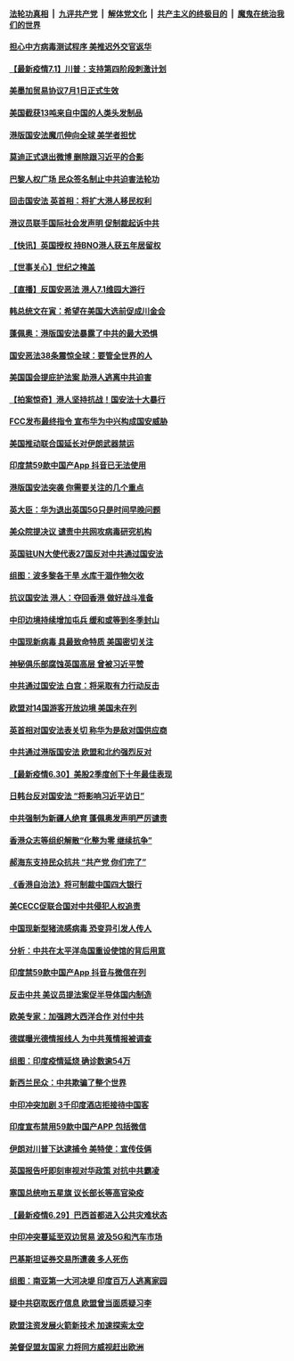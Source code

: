 ####  [法轮功真相](../../../../basic/blob/master/README.md?t=07020531) &nbsp;|&nbsp; [九评共产党](../../../../9ping.md/blob/master/README.md?t=07020531) &nbsp;|&nbsp; [解体党文化](../../../../jtdwh.md/blob/master/README.md?t=07020531)  &nbsp;|&nbsp; [共产主义的终极目的](../../../../gczydzjmd.md/blob/master/README.md?t=07020531) &nbsp;|&nbsp; [魔鬼在统治我们的世界](../../../../mgztzwmdsj.md/blob/master/README.md?t=07020531) 

#### [担心中方病毒测试程序 美推迟外交官返华](../pages/nsc418/n12225504.md?t=07020531) 

#### [【最新疫情7.1】川普：支持第四阶段刺激计划](../pages/nsc418/n12223137.md?t=07020531) 

#### [美墨加贸易协议7月1日正式生效](../pages/nsc418/n12225352.md?t=07020531) 

#### [美国截获13吨来自中国的人类头发制品](../pages/nsc418/n12225251.md?t=07020531) 

#### [港版国安法魔爪伸向全球 美学者担忧](../pages/nsc418/n12225012.md?t=07020531) 

#### [莫迪正式退出微博 删除跟习近平的合影](../pages/nsc418/n12225068.md?t=07020531) 

#### [巴黎人权广场 民众签名制止中共迫害法轮功](../pages/nsc418/n12221674.md?t=07020531) 

#### [回击国安法 英首相：将扩大港人移民权利](../pages/nsc418/n12224764.md?t=07020531) 

#### [港议员联手国际社会发声明 促制裁起诉中共](../pages/nsc418/n12224652.md?t=07020531) 

#### [【快讯】英国授权 持BNO港人获五年居留权](../pages/nsc418/n12224889.md?t=07020531) 

#### [【世事关心】世纪之掩盖](../pages/nsc418/n12223498.md?t=07020531) 

#### [【直播】反国安恶法 港人7.1维园大游行](../pages/nsc418/n12219819.md?t=07020531) 

#### [韩总统文在寅：希望在美国大选前促成川金会](../pages/nsc418/n12224373.md?t=07020531) 

#### [蓬佩奥：港版国安法暴露了中共的最大恐惧](../pages/nsc418/n12224268.md?t=07020531) 

#### [国安恶法38条震惊全球：要管全世界的人](../pages/nsc418/n12224164.md?t=07020531) 

#### [美国国会提庇护法案 助港人逃离中共迫害](../pages/nsc418/n12223603.md?t=07020531) 

#### [【拍案惊奇】港人坚持抗战！国安法十大暴行](../pages/nsc418/n12223602.md?t=07020531) 

#### [FCC发布最终指令 宣布华为中兴构成国安威胁](../pages/nsc418/n12222824.md?t=07020531) 

#### [美国推动联合国延长对伊朗武器禁运](../pages/nsc418/n12223133.md?t=07020531) 

#### [印度禁59款中国产App 抖音已无法使用](../pages/nsc418/n12223148.md?t=07020531) 

#### [港版国安法突袭 你需要关注的几个重点](../pages/nsc418/n12222881.md?t=07020531) 

#### [英大臣：华为退出英国5G只是时间早晚问题](../pages/nsc418/n12223030.md?t=07020531) 

#### [美众院提决议 谴责中共网攻病毒研究机构](../pages/nsc418/n12223006.md?t=07020531) 

#### [英国驻UN大使代表27国反对中共通过国安法](../pages/nsc418/n12222760.md?t=07020531) 

#### [组图：波多黎各干旱 水库干涸作物欠收](../pages/nsc418/n12221649.md?t=07020531) 

#### [抗议国安法 港人：夺回香港 做好战斗准备](../pages/nsc418/n12222716.md?t=07020531) 

#### [中印边境持续增加屯兵 缓和或等到冬季封山](../pages/nsc418/n12222557.md?t=07020531) 

#### [中国现新病毒 具最致命特质 美国密切关注](../pages/nsc418/n12222596.md?t=07020531) 

#### [神秘俱乐部腐蚀英国高层 曾被习近平赞](../pages/nsc418/n12222573.md?t=07020531) 

#### [中共通过国安法 白宫：将采取有力行动反击](../pages/nsc418/n12222567.md?t=07020531) 

#### [欧盟对14国游客开放边境 美国未在列](../pages/nsc418/n12222348.md?t=07020531) 

#### [英首相对国安法表关切 称华为是敌对国供应商](../pages/nsc418/n12222449.md?t=07020531) 

#### [中共通过港版国安法 欧盟和北约强烈反对](../pages/nsc418/n12222076.md?t=07020531) 

#### [【最新疫情6.30】美股2季度创下十年最佳表现](../pages/nsc418/n12220711.md?t=07020531) 

#### [日韩台反对国安法 “将影响习近平访日”](../pages/nsc418/n12221801.md?t=07020531) 

#### [中共强制为新疆人绝育 蓬佩奥发声明严厉谴责](../pages/nsc418/n12221779.md?t=07020531) 

#### [香港众志等组织解散“化整为零 继续抗争”](../pages/nsc418/n12221597.md?t=07020531) 

#### [郝海东支持民众抗共 “共产党 你们完了”](../pages/nsc418/n12221534.md?t=07020531) 

#### [《香港自治法》将可制裁中国四大银行](../pages/nsc418/n12221322.md?t=07020531) 

#### [美CECC促联合国对中共侵犯人权追责](../pages/nsc418/n12221191.md?t=07020531) 

#### [中国现新型猪流感病毒 恐变异引发人传人](../pages/nsc418/n12220958.md?t=07020531) 

#### [分析：中共在太平洋岛国重设使馆的背后用意](../pages/nsc418/n12220282.md?t=07020531) 

#### [印度禁59款中国产App 抖音与微信在列](../pages/nsc418/n12220539.md?t=07020531) 

#### [反击中共  美议员提法案促半导体国内制造](../pages/nsc418/n12220479.md?t=07020531) 

#### [欧美专家：加强跨大西洋合作 对付中共](../pages/nsc418/n12220420.md?t=07020531) 

#### [德媒曝光德情报线人 为中共蒐情报被调查](../pages/nsc418/n12219959.md?t=07020531) 

#### [组图：印度疫情延烧 确诊数逾54万](../pages/nsc418/n12219019.md?t=07020531) 

#### [新西兰民众：中共欺骗了整个世界](../pages/nsc418/n12219388.md?t=07020531) 

#### [中印冲突加剧 3千印度酒店拒接待中国客](../pages/nsc418/n12220108.md?t=07020531) 

#### [印度宣布禁用59款中国产APP 包括微信](../pages/nsc418/n12220183.md?t=07020531) 

#### [伊朗对川普下达逮捕令 美特使：宣传伎俩](../pages/nsc418/n12220063.md?t=07020531) 

#### [英国报告吁即刻审视对华政策 对抗中共霸凌](../pages/nsc418/n12220075.md?t=07020531) 

#### [塞国总统吻五星旗 议长部长等高官染疫](../pages/nsc418/n12219918.md?t=07020531) 

#### [【最新疫情6.29】巴西首都进入公共灾难状态](../pages/nsc418/n12215001.md?t=07020531) 

#### [中印冲突蔓延至双边贸易 波及5G和汽车市场](../pages/nsc418/n12219705.md?t=07020531) 

#### [巴基斯坦证券交易所遭袭 多人死伤](../pages/nsc418/n12219225.md?t=07020531) 

#### [组图：南亚第一大河决堤 印度百万人逃离家园](../pages/nsc418/n12219391.md?t=07020531) 

#### [疑中共窃取医疗信息 欧盟曾当面质疑习李](../pages/nsc418/n12219204.md?t=07020531) 

#### [欧盟注资发展火箭新技术 加速探索太空](../pages/nsc418/n12219018.md?t=07020531) 

#### [美督促盟友国家 力将同方威视赶出欧洲](../pages/nsc418/n12217695.md?t=07020531) 

